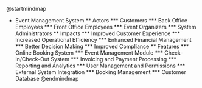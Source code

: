 @startmindmap
* Event Management System
  ** Actors
  *** Customers
  *** Back Office Employees
  *** Front Office Employees
  *** Event Organizers
  *** System Administrators
  ** Impacts
  *** Improved Customer Experience
  *** Increased Operational Efficiency
  *** Enhanced Financial Management
  *** Better Decision Making
  *** Improved Compliance
  ** Features
  *** Online Booking System
  *** Event Management Module
  *** Check-In/Check-Out System
  *** Invoicing and Payment Processing
  *** Reporting and Analytics
  *** User Management and Permissions
  *** External System Integration
  *** Booking Management
  *** Customer Database
  @endmindmap